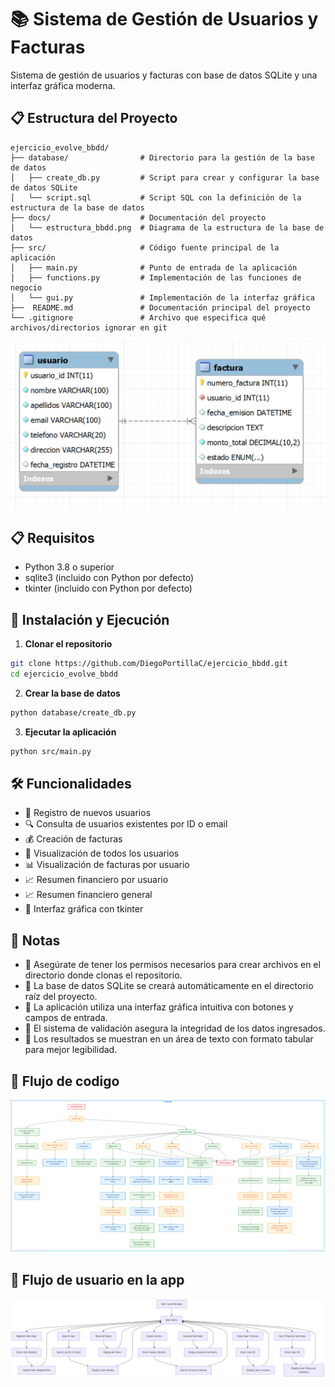 # 📚 Sistema de Gestión de Usuarios y Facturas

Sistema de gestión de usuarios y facturas con base de datos SQLite y una interfaz gráfica moderna.

## 📋 Estructura del Proyecto

```
ejercicio_evolve_bbdd/
├── database/                # Directorio para la gestión de la base de datos
│   ├── create_db.py         # Script para crear y configurar la base de datos SQLite
│   └── script.sql           # Script SQL con la definición de la estructura de la base de datos
├── docs/                    # Documentación del proyecto
│   └── estructura_bbdd.png  # Diagrama de la estructura de la base de datos
├── src/                     # Código fuente principal de la aplicación
│   ├── main.py              # Punto de entrada de la aplicación
│   ├── functions.py         # Implementación de las funciones de negocio
│   └── gui.py               # Implementación de la interfaz gráfica
├──  README.md               # Documentación principal del proyecto
└── .gitignore               # Archivo que especifica qué archivos/directorios ignorar en git

```

![Estructura de la Base de Datos](docs/estructura_bbdd.png "Estructura de la Base de Datos")

## 📋 Requisitos

- Python 3.8 o superior
- sqlite3 (incluido con Python por defecto)
- tkinter (incluido con Python por defecto)

## 🚀 Instalación y Ejecución

1. **Clonar el repositorio**
```bash
git clone https://github.com/DiegoPortillaC/ejercicio_bbdd.git
cd ejercicio_evolve_bbdd
```

2. **Crear la base de datos**
```bash
python database/create_db.py
```

3. **Ejecutar la aplicación**
```bash
python src/main.py
```

## 🛠️ Funcionalidades

- 📝 Registro de nuevos usuarios
- 🔍 Consulta de usuarios existentes por ID o email
- 💰 Creación de facturas
- 👥 Visualización de todos los usuarios
- 📊 Visualización de facturas por usuario
- 📈 Resumen financiero por usuario
- 📈 Resumen financiero general
- 🔄 Interfaz gráfica con tkinter


## 📝 Notas

- 🔐 Asegúrate de tener los permisos necesarios para crear archivos en el directorio donde clonas el repositorio.
- 💾 La base de datos SQLite se creará automáticamente en el directorio raíz del proyecto.
- 📱 La aplicación utiliza una interfaz gráfica intuitiva con botones y campos de entrada.
- 🔄 El sistema de validación asegura la integridad de los datos ingresados.
- 📝 Los resultados se muestran en un área de texto con formato tabular para mejor legibilidad.

## 📝 Flujo de codigo

![Flujo de codigo](docs/codeflow.png "Flujo de codigo")


## 📝 Flujo de usuario en la app

![Flujo de usuario](docs/user_flow.png "Flujo de usuario")